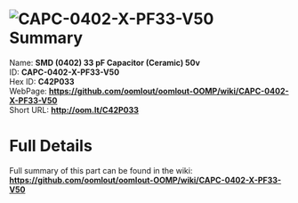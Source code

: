 
![CAPC-0402-X-PF33-V50](https://github.com/oomlout/oomlout-OOMP/blob/master/parts/CAPC-0402-X-PF33-V50/CAPC-0402-X-PF33-V50_420.jpg)   
Summary
=================
  
Name: __SMD (0402) 33 pF Capacitor (Ceramic) 50v__    
ID: __CAPC-0402-X-PF33-V50__   
Hex ID: __C42P033__   
WebPage: __https://github.com/oomlout/oomlout-OOMP/wiki/CAPC-0402-X-PF33-V50__   
Short URL: __http://oom.lt/C42P033__   

Full Details
==========================
Full summary of this part can be found in the wiki:   
__https://github.com/oomlout/oomlout-OOMP/wiki/CAPC-0402-X-PF33-V50__    

